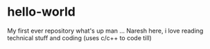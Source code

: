 # hello-world
My first ever repository
what's up man ...
Naresh here, i love reading technical stuff and coding (uses c/c++ to code till) 
